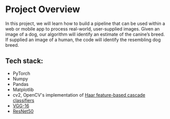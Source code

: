 # Project Overview

In this project, we will learn how to build a pipeline that can be used within a web or mobile app to process real-world, user-supplied images. Given an image of a dog, our algorithm will identify an estimate of the canine’s breed. If supplied an image of a human, the code will identify the resembling dog breed.


## Tech stack:

* PyTorch
* Numpy
* Pandas
* Matplotlib
* cv2, OpenCV's implementation of [Haar feature-based cascade classifiers](https://docs.opencv.org/trunk/d7/d8b/tutorial_py_face_detection.html)
* [VGG-16](https://neurohive.io/en/popular-networks/vgg16/)
* [ResNet50](https://www.mathworks.com/help/deeplearning/ref/resnet50.html)


